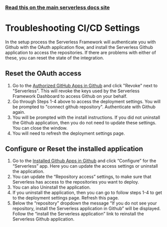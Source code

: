 <!--
title: Serverless Dashboard - Troubleshooting CI/CD
menuText: Troubleshooting CI/CD
layout: Doc
-->

<!-- DOCS-SITE-LINK:START automatically generated  -->

### [Read this on the main serverless docs site](https://www.serverless.com/framework/docs/dashboard/cicd/troubleshooting/)

<!-- DOCS-SITE-LINK:END -->

# Troubleshooting CI/CD Settings

In the setup process the Serverless Framework will authenticate you with Github with the OAuth application flow, and install the Serverless Github application to access the repositories. If there are problems with either of these, you can reset the state of the integration.

## Reset the OAuth access

1. Go to the [Authorized GitHub Apps in Github](https://github.com/settings/apps/authorizations) and click "Revoke" next to "Serverless". This will revoke the keys used by the Serverless Framework Dashboard to access Github on your behalf.
2. Go through Steps 1-4 above to access the deployment settings. You will be prompted to "connect github repository". Authenticate with Github again.
3. You will be prompted with the install instructions. If you did not uninstall the Github application, then you do not need to update these settings. You can close the window.
4. You will need to refresh the deployment settings page.

## Configure or Reset the installed application

1. Go to the [Installed Github Apps in Github](https://github.com/settings/installations) and click “Configure” for the “Serverless” app. Here you can update the access settings or uninstall the application.
2. You can update the “Repository access” settings, to make sure that Serverless has access to the repositories you want to deploy.
3. You can also Uninstall the application.
4. If you uninstall the application, then you can go to follow steps 1-4 to get to the deployment settings page. Refresh this page.
5. Below the “repository” dropdown the message “If you do not see your repository, install the Serverless application in Github” will be displayed. Follow the “install the Serverless application” link to reinstall the Serverless Github application.
